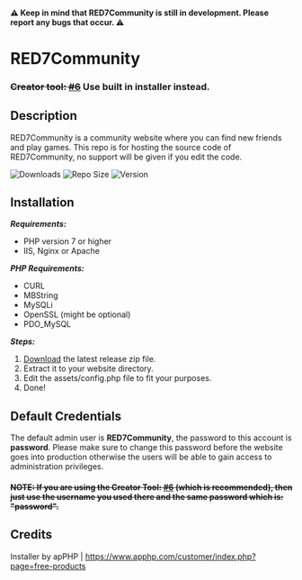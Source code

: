 #### :warning: Keep in mind that RED7Community is still in development. Please report any bugs that occur. :warning:
# RED7Community
### ~~Creator tool: [#6](https://github.com/RED7Studios/RED7Community/issues/6)~~ Use built in installer instead.
## Description
RED7Community is a community website where you can find new friends and play games. This repo is for hosting the source code of RED7Community, no support will be given if you edit the code.

![Downloads](https://img.shields.io/github/downloads/RED7Studios/RED7Community/total)
![Repo Size](https://img.shields.io/github/repo-size/RED7Studios/RED7Community)
![Version](https://img.shields.io/github/v/release/RED7Studios/RED7Community)

## Installation
**_Requirements:_**
- PHP version 7 or higher
- IIS, Nginx or Apache

**_PHP Requirements:_**
- CURL
- MBString
- MySQLi
- OpenSSL (might be optional)
- PDO_MySQL

**_Steps:_**
1. [Download](https://github.com/RED7Studios/RED7Community/releases/latest) the latest release zip file.
2. Extract it to your website directory.
3. Edit the assets/config.php file to fit your purposes.
4. Done!

## Default Credentials
The default admin user is **RED7Community**, the password to this account is **password**.
Please make sure to change this password before the website goes into production otherwise the users will be able to gain access to administration privileges.
#### ~~NOTE: If you are using the Creator Tool: [#6](https://github.com/RED7Studios/RED7Community/issues/6) (which is recommended), then just use the username you used there and the same password which is: "**password**".~~

## Credits
Installer by apPHP | https://www.apphp.com/customer/index.php?page=free-products
